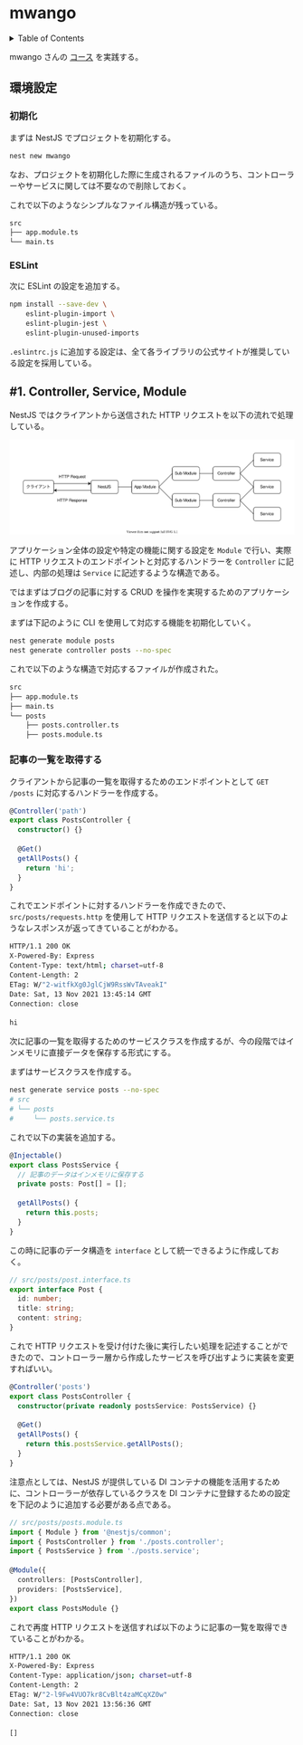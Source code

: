 # mwango

<!-- START doctoc generated TOC please keep comment here to allow auto update -->
<!-- DON'T EDIT THIS SECTION, INSTEAD RE-RUN doctoc TO UPDATE -->
<details>
<summary>Table of Contents</summary>

- [環境設定](#%E7%92%B0%E5%A2%83%E8%A8%AD%E5%AE%9A)
  - [初期化](#%E5%88%9D%E6%9C%9F%E5%8C%96)
  - [ESLint](#eslint)
- [&#035;1. Controller, Service, Module](#1-controller-service-module)
  - [記事の一覧を取得する](#%E8%A8%98%E4%BA%8B%E3%81%AE%E4%B8%80%E8%A6%A7%E3%82%92%E5%8F%96%E5%BE%97%E3%81%99%E3%82%8B)

</details>
<!-- END doctoc generated TOC please keep comment here to allow auto update -->

mwango さんの [コース](https://wanago.io/2020/05/11/nestjs-api-controllers-routing-module/) を実践する。

## 環境設定

### 初期化

まずは NestJS でプロジェクトを初期化する。

```bash
nest new mwango
```

なお、プロジェクトを初期化した際に生成されるファイルのうち、コントローラーやサービスに関しては不要なので削除しておく。

これで以下のようなシンプルなファイル構造が残っている。

```bash
src
├── app.module.ts
└── main.ts
```

### ESLint

次に ESLint の設定を追加する。

```bash
npm install --save-dev \
    eslint-plugin-import \
    eslint-plugin-jest \
    eslint-plugin-unused-imports
```

`.eslintrc.js` に追加する設定は、全て各ライブラリの公式サイトが推奨している設定を採用している。

## #1. Controller, Service, Module

NestJS ではクライアントから送信された HTTP リクエストを以下の流れで処理している。

![](assets/basic-arch.drawio.svg)

アプリケーション全体の設定や特定の機能に関する設定を `Module` で行い、実際に HTTP リクエストのエンドポイントと対応するハンドラーを `Controller` に記述し、内部の処理は `Service` に記述するような構造である。

ではまずはブログの記事に対する CRUD を操作を実現するためのアプリケーションを作成する。

まずは下記のように CLI を使用して対応する機能を初期化していく。

```bash
nest generate module posts
nest generate controller posts --no-spec
```

これで以下のような構造で対応するファイルが作成された。

```bash
src
├── app.module.ts
├── main.ts
└── posts
    ├── posts.controller.ts
    ├── posts.module.ts
```

### 記事の一覧を取得する

クライアントから記事の一覧を取得するためのエンドポイントとして `GET /posts` に対応するハンドラーを作成する。

```ts
@Controller('path')
export class PostsController {
  constructor() {}

  @Get()
  getAllPosts() {
    return 'hi';
  }
}
```

これでエンドポイントに対するハンドラーを作成できたので、`src/posts/requests.http` を使用して HTTP リクエストを送信すると以下のようなレスポンスが返ってきていることがわかる。

```bash
HTTP/1.1 200 OK
X-Powered-By: Express
Content-Type: text/html; charset=utf-8
Content-Length: 2
ETag: W/"2-witfkXg0JglCjW9RssWvTAveakI"
Date: Sat, 13 Nov 2021 13:45:14 GMT
Connection: close

hi
```

次に記事の一覧を取得するためのサービスクラスを作成するが、今の段階ではインメモリに直接データを保存する形式にする。

まずはサービスクラスを作成する。

```bash
nest generate service posts --no-spec
# src
# └── posts
#     └── posts.service.ts
```

これで以下の実装を追加する。

```ts
@Injectable()
export class PostsService {
  // 記事のデータはインメモリに保存する
  private posts: Post[] = [];

  getAllPosts() {
    return this.posts;
  }
}
```

この時に記事のデータ構造を `interface` として統一できるように作成しておく。

```ts
// src/posts/post.interface.ts
export interface Post {
  id: number;
  title: string;
  content: string;
}
```

これで HTTP リクエストを受け付けた後に実行したい処理を記述することができたので、コントローラー層から作成したサービスを呼び出すように実装を変更すればいい。

```ts
@Controller('posts')
export class PostsController {
  constructor(private readonly postsService: PostsService) {}

  @Get()
  getAllPosts() {
    return this.postsService.getAllPosts();
  }
}
```

注意点としては、NestJS が提供している DI コンテナの機能を活用するために、コントローラーが依存しているクラスを DI コンテナに登録するための設定を下記のように追加する必要がある点である。

```ts
// src/posts/posts.module.ts
import { Module } from '@nestjs/common';
import { PostsController } from './posts.controller';
import { PostsService } from './posts.service';

@Module({
  controllers: [PostsController],
  providers: [PostsService],
})
export class PostsModule {}
```

これで再度 HTTP リクエストを送信すれば以下のように記事の一覧を取得できていることがわかる。

```bash
HTTP/1.1 200 OK
X-Powered-By: Express
Content-Type: application/json; charset=utf-8
Content-Length: 2
ETag: W/"2-l9Fw4VUO7kr8CvBlt4zaMCqXZ0w"
Date: Sat, 13 Nov 2021 13:56:36 GMT
Connection: close

[]
```
